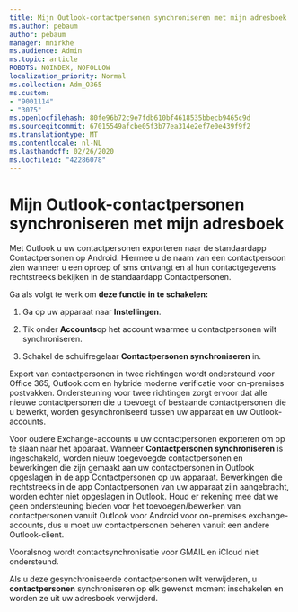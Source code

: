 ```yaml
---
title: Mijn Outlook-contactpersonen synchroniseren met mijn adresboek
ms.author: pebaum
author: pebaum
manager: mnirkhe
ms.audience: Admin
ms.topic: article
ROBOTS: NOINDEX, NOFOLLOW
localization_priority: Normal
ms.collection: Adm_O365
ms.custom:
- "9001114"
- "3075"
ms.openlocfilehash: 80fe96b72c9e7fdb610bf4618535bbecb9465c9d
ms.sourcegitcommit: 67015549afcbe05f3b77ea314e2ef7e0e439f9f2
ms.translationtype: MT
ms.contentlocale: nl-NL
ms.lasthandoff: 02/26/2020
ms.locfileid: "42286078"
---
```

# <a name="sync-my-outlook-contacts-to-my-address-book"></a>Mijn Outlook-contactpersonen synchroniseren met mijn adresboek

Met Outlook u uw contactpersonen exporteren naar de standaardapp Contactpersonen op Android. Hiermee u de naam van een contactpersoon zien wanneer u een oproep of sms ontvangt en al hun contactgegevens rechtstreeks bekijken in de standaardapp Contactpersonen.
 
Ga als volgt te werk om **deze functie in te schakelen:**
 
1. Ga op uw apparaat naar **Instellingen**.

2. Tik onder **Accounts**op het account waarmee u contactpersonen wilt synchroniseren.

3. Schakel de schuifregelaar **Contactpersonen synchroniseren** in.
 
Export van contactpersonen in twee richtingen wordt ondersteund voor Office 365, Outlook.com en hybride moderne verificatie voor on-premises postvakken. Ondersteuning voor twee richtingen zorgt ervoor dat alle nieuwe contactpersonen die u toevoegt of bestaande contactpersonen die u bewerkt, worden gesynchroniseerd tussen uw apparaat en uw Outlook-accounts.
 
Voor oudere Exchange-accounts u uw contactpersonen exporteren om op te slaan naar het apparaat. Wanneer **Contactpersonen synchroniseren** is ingeschakeld, worden nieuw toegevoegde contactpersonen en bewerkingen die zijn gemaakt aan uw contactpersonen in Outlook opgeslagen in de app Contactpersonen op uw apparaat. Bewerkingen die rechtstreeks in de app Contactpersonen van uw apparaat zijn aangebracht, worden echter niet opgeslagen in Outlook. Houd er rekening mee dat we geen ondersteuning bieden voor het toevoegen/bewerken van contactpersonen vanuit Outlook voor Android voor on-premises exchange-accounts, dus u moet uw contactpersonen beheren vanuit een andere Outlook-client.
 
Vooralsnog wordt contactsynchronisatie voor GMAIL en iCloud niet ondersteund.
 
Als u deze gesynchroniseerde contactpersonen wilt verwijderen, u **contactpersonen** synchroniseren op elk gewenst moment inschakelen en worden ze uit uw adresboek verwijderd.

